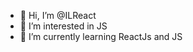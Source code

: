 - 👋 Hi, I’m @ILReact
- 👀 I’m interested in JS
- 🌱 I’m currently learning ReactJs and JS

<!---
ILReact/ILReact is a ✨ special ✨ repository because its `README.md` (this file) appears on your GitHub profile.
You can click the Preview link to take a look at your changes.
--->
